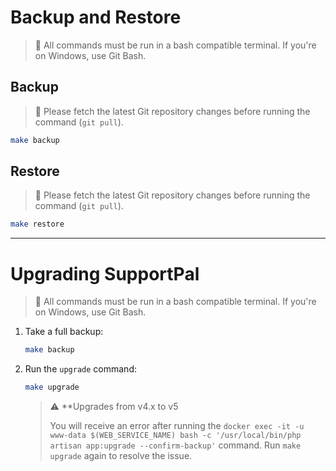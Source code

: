 # Backup and Restore

> :large_blue_circle: All commands must be run in a bash compatible terminal. If you're on Windows, use Git Bash.

## Backup

> :large_blue_circle: Please fetch the latest Git repository changes before running the command (`git pull`).

```bash
make backup
```

## Restore

> :large_blue_circle: Please fetch the latest Git repository changes before running the command (`git pull`).

```bash
make restore
```

----

# Upgrading SupportPal

> :large_blue_circle: All commands must be run in a bash compatible terminal. If you're on Windows, use Git Bash.

1. Take a full backup:
   ```bash
   make backup
   ```
2. Run the `upgrade` command:
   ```bash
   make upgrade
   ```
   
   > :warning: **Upgrades from v4.x to v5
   > 
   > You will receive an error after running the `docker exec -it -u www-data $(WEB_SERVICE_NAME) bash -c '/usr/local/bin/php artisan app:upgrade --confirm-backup'`
   > command. Run `make upgrade` again to resolve the issue.
